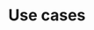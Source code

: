 # Use cases


<!-- ##DOCS-SOURCER-START
{"sourcePlugin":"Local File Copier","hash":"9e449ec8d34b49b98c1c2e301378c065"}
##DOCS-SOURCER-END -->
